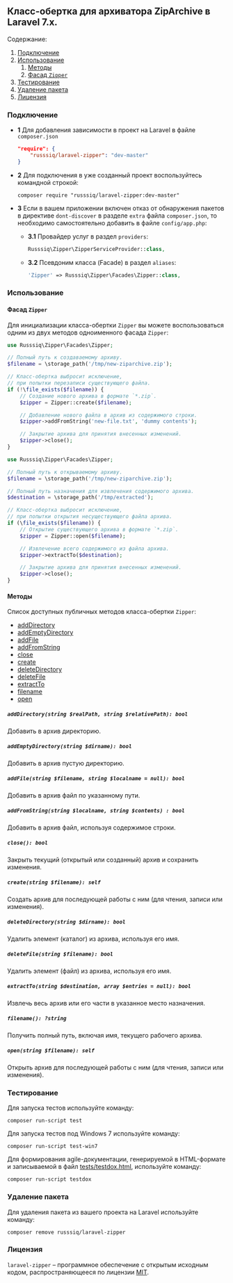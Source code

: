 ## Класс-обертка для архиватора ZipArchive в Laravel 7.x.



Содержание:
 1. [Подключение](#Подключение)
 1. [Использование](#Использование)
     1. [Методы](#Методы)
     1. [Фасад `Zipper`](#facade-zipper)
 1. [Тестирование](#Тестирование)
 1. [Удаление пакета](#Удаление-пакета)
 1. [Лицензия](#Лицензия)

### Подключение

 - **1** Для добавления зависимости в проект на Laravel в файле `composer.json`

    ```json
    "require": {
        "russsiq/laravel-zipper": "dev-master"
    }
    ```

 - **2** Для подключения в уже созданный проект воспользуйтесь командной строкой:

    ```console
    composer require "russsiq/laravel-zipper:dev-master"
    ```

 - **3** Если в вашем приложении включен отказ от обнаружения пакетов в директиве `dont-discover` в разделе `extra` файла `composer.json`, то необходимо самостоятельно добавить в файле `config/app.php`:

    - **3.1** Провайдер услуг в раздел `providers`:

        ```php
        Russsiq\Zipper\ZipperServiceProvider::class,
        ```

    - **3.2** Псевдоним класса (Facade) в раздел `aliases`:

        ```php
        'Zipper' => Russsiq\Zipper\Facades\Zipper::class,
        ```

### Использование

<a name="facade-zipper"></a>
#### Фасад `Zipper`

Для инициализации класса-обертки `Zipper` вы можете воспользоваться одним из двух методов одноименного фасада `Zipper`:

```php
use Russsiq\Zipper\Facades\Zipper;

// Полный путь к создаваемому архиву.
$filename = \storage_path('/tmp/new-ziparchive.zip');

// Класс-обертка выбросит исключение,
// при попытки перезаписи существующего файла.
if (!\file_exists($filename)) {
    // Создание нового архива в формате `*.zip`.
    $zipper = Zipper::create($filename);

    // Добавление нового файла в архив из содержимого строки.
    $zipper->addFromString('new-file.txt', 'dummy contents');

    // Закрытие архива для принятия внесенных изменений.
    $zipper->close();
}
```

```php
use Russsiq\Zipper\Facades\Zipper;

// Полный путь к открываемому архиву.
$filename = \storage_path('/tmp/new-ziparchive.zip');

// Полный путь назначения для извлечения содержимого архива.
$destination = \storage_path('/tmp/extracted');

// Класс-обертка выбросит исключение,
// при попытки открытия несуществующего файла архива.
if (\file_exists($filename)) {
    // Открытие существующего архива в формате `*.zip`.
    $zipper = Zipper::open($filename);

    // Извлечение всего содержимого из файла архива.
    $zipper->extractTo($destination);

    // Закрытие архива для принятия внесенных изменений.
    $zipper->close();
}
```

#### Методы

Список доступных публичных методов класса-обертки `Zipper`:

 - [addDirectory](#method-addDirectory)
 - [addEmptyDirectory](#method-addEmptyDirectory)
 - [addFile](#method-addFile)
 - [addFromString](#method-addFromString)
 - [close](#method-close)
 - [create](#method-create)
 - [deleteDirectory](#method-deleteDirectory)
 - [deleteFile](#method-deleteFile)
 - [extractTo](#method-extractTo)
 - [filename](#method-filename)
 - [open](#method-open)

<a name="method-addDirectory"></a>
##### `addDirectory(string $realPath, string $relativePath): bool`
Добавить в архив директорию.

<a name="method-addEmptyDirectory"></a>
##### `addEmptyDirectory(string $dirname): bool`
Добавить в архив пустую директорию.

<a name="method-addFile"></a>
##### `addFile(string $filename, string $localname = null): bool`
Добавить в архив файл по указанному пути.

<a name="method-addFromString"></a>
##### `addFromString(string $localname, string $contents) : bool`
Добавить в архив файл, используя содержимое строки.

<a name="method-close"></a>
##### `close(): bool`
Закрыть текущий (открытый или созданный) архив и сохранить изменения.

<a name="method-create"></a>
##### `create(string $filename): self`
Создать архив для последующей работы с ним (для чтения, записи или изменения).

<a name="method-deleteDirectory"></a>
##### `deleteDirectory(string $dirname): bool`
Удалить элемент (каталог) из архива, используя его имя.

<a name="method-deleteFile"></a>
##### `deleteFile(string $filename): bool`
Удалить элемент (файл) из архива, используя его имя.

<a name="method-extractTo"></a>
##### `extractTo(string $destination, array $entries = null): bool`
Извлечь весь архив или его части в указанное место назначения.

<a name="method-filename"></a>
##### `filename(): ?string`
Получить полный путь, включая имя, текущего рабочего архива.

<a name="method-open"></a>
##### `open(string $filename): self`
Открыть архив для последующей работы с ним (для чтения, записи или изменения).

### Тестирование

Для запуска тестов используйте команду:

```console
composer run-script test
```

Для запуска тестов под Windows 7 используйте команду:

```console
composer run-script test-win7
```

Для формирования agile-документации, генерируемой в HTML-формате и записываемой в файл [tests/testdox.html](tests/testdox.html), используйте команду:

```console
composer run-script testdox
```

### Удаление пакета

Для удаления пакета из вашего проекта на Laravel используйте команду:

```console
composer remove russsiq/laravel-zipper
```

### Лицензия

`laravel-zipper` – программное обеспечение с открытым исходным кодом, распространяющееся по лицензии [MIT](https://choosealicense.com/licenses/mit/).
